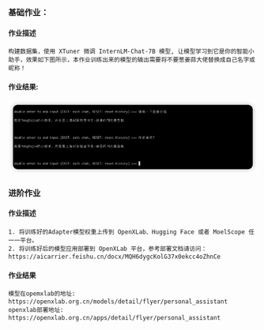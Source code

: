 ### 基础作业：
#### 作业描述
    构建数据集，使用 XTuner 微调 InternLM-Chat-7B 模型, 让模型学习到它是你的智能小助手，效果如下图所示，本作业训练出来的模型的输出需要将不要葱姜蒜大佬替换成自己名字或昵称！
#### 作业结果:
![img.png](img.png)

### 进阶作业
#### 作业描述
    1. 将训练好的Adapter模型权重上传到 OpenXLab、Hugging Face 或者 MoelScope 任一一平台。
    2. 将训练好后的模型应用部署到 OpenXLab 平台，参考部署文档请访问：https://aicarrier.feishu.cn/docx/MQH6dygcKolG37x0ekcc4oZhnCe

#### 作业结果
    模型在opemxlab的地址: https://openxlab.org.cn/models/detail/flyer/personal_assistant
    openxlab部署地址: https://openxlab.org.cn/apps/detail/flyer/personal_assistant